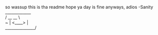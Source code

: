 so wassup
this is tha readme
hope ya day is fine
anyways, adios 
-Sanity                                                
       _____________                                              
     /      __       __       \                                                         
~   |     <____>      |                                           
     \_______________/
